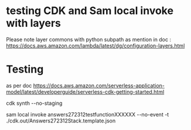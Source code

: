 # testing CDK and Sam local invoke with layers

Please note layer commons with python subpath as mention in doc :
https://docs.aws.amazon.com/lambda/latest/dg/configuration-layers.html

# Testing 

as per doc 
https://docs.aws.amazon.com/serverless-application-model/latest/developerguide/serverless-cdk-getting-started.html

cdk synth --no-staging

sam local invoke answers272312testfunctionXXXXXX --no-event -t ./cdk.out/Answers272312Stack.template.json

